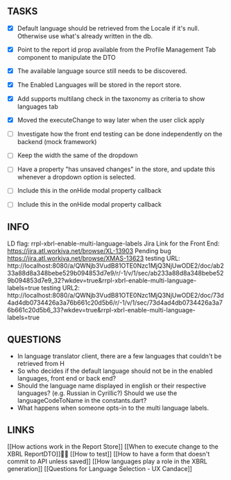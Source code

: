 
## TASKS
- [x] Default language should be retrieved from the Locale if it's null. Otherwise use what's already written in the db. 
- [x] Point to the report id prop available from the Profile Management Tab component to manipulate the DTO
- [x] The available language source still needs to be discovered.
- [x] The Enabled Languages will be stored in the report store. 
- [x] Add supports multilang check in the taxonomy as criteria to show languages tab
- [x] Moved the executeChange to way later when the user click apply 
- [ ] Investigate how the front end testing can be done independently on the backend (mock framework)
- [ ] Keep the width the same of the dropdown
- [ ] Have a property "has unsaved changes" in the store, and update this whenever a dropdown option is selected.  
- [ ] Include this in the onHide modal property callback
- [ ] Include this in the onHide modal property callback


## INFO
LD flag: rrpl-xbrl-enable-multi-language-labels
Jira Link for the Front End: https://jira.atl.workiva.net/browse/XL-13903
Pending bug https://jira.atl.workiva.net/browse/XMAS-13623
testing URL: http://localhost:8080/a/QWNjb3VudB81OTE0Nzc1MjQ3NjUwODE2/doc/ab233a88d8a348bebe529b094853d7e9/r/-1/v/1/sec/ab233a88d8a348bebe529b094853d7e9_32?wkdev=true&rrpl-xbrl-enable-multi-language-labels=true
testing URL2: http://localhost:8080/a/QWNjb3VudB81OTE0Nzc1MjQ3NjUwODE2/doc/73d4ad4db0734426a3a76b661c20d5b6/r/-1/v/1/sec/73d4ad4db0734426a3a76b661c20d5b6_33?wkdev=true&rrpl-xbrl-enable-multi-language-labels=true

## QUESTIONS
 - In language translator client, there are a few languages that couldn't be retrieved from H 
 - So who decides if the default language should not be in the enabled languages, front end or back end?
 - Should the language name displayed in english or their respective languages? (e.g. Russian in Cyrillic?) Should we use the languageCodeToName in the constants.dart?
 - What happens when someone opts-in to the multi language labels. 


## LINKS
[[How actions work in the Report Store]] 
[[When to execute change to the XBRL ReportDTO]]
 [[How to test]]
[[How to have a form that doesn't commit to API unless saved]]
[[How languages play a role in the XBRL generation]]
[[Questions for Language Selection - UX Candace]]

